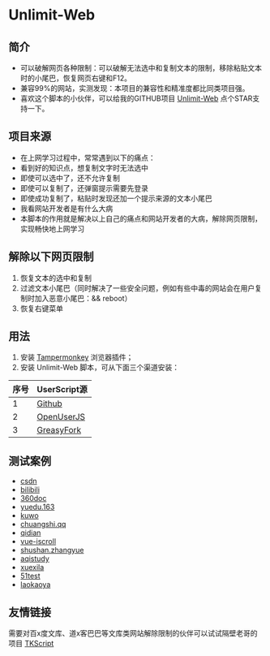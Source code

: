 # Unlimit-Web

## 简介
- 可以破解网页各种限制：可以破解无法选中和复制文本的限制，移除粘贴文本时的小尾巴，恢复网页右键和F12。
- 兼容99%的网站，实测发现：本项目的兼容性和精准度都比同类项目强。
- 喜欢这个脚本的小伙伴，可以给我的GITHUB项目 [Unlimit-Web](https://github.com/xcanwin/Unlimit-Web/) 点个STAR支持一下。

## 项目来源
- 在上网学习过程中，常常遇到以下的痛点：
- 看到好的知识点，想复制文字时无法选中
- 即使可以选中了，还不允许复制
- 即使可以复制了，还弹窗提示需要先登录
- 即使成功复制了，粘贴时发现还加一个提示来源的文本小尾巴
- 我看网站开发者是有什么大病
- 本脚本的作用就是解决以上自己的痛点和网站开发者的大病，解除网页限制，实现畅快地上网学习

## 解除以下网页限制
1. 恢复文本的选中和复制
2. 过滤文本小尾巴（同时解决了一些安全问题，例如有些中毒的网站会在用户复制时加入恶意小尾巴：&& reboot）
3. 恢复右键菜单

## 用法
1. 安装 [Tampermonkey](https://www.tampermonkey.net/) 浏览器插件；
2. 安装 Unlimit-Web 脚本，可从下面三个渠道安装：

| 序号 | UserScript源 |
| --- | --- |
| 1 | [Github](https://raw.githubusercontent.com/xcanwin/Unlimit-Web/main/Unlimit-Web.user.js) |
| 2 | [OpenUserJS](https://openuserjs.org/scripts/xcanwin/Unlimit-Web) |
| 3 | [GreasyFork](https://greasyfork.org/zh-CN/scripts/400515-unlimit-web) |

## 测试案例
- [csdn](https://blog.csdn.net/yilovexing/article/details/53256713)
- [bilibili](https://www.bilibili.com/read/cv5496952)
- [360doc](http://www.360doc.com/content/20/0406/19/1575720_904264035.shtml)
- [yuedu.163](https://guofeng.yuedu.163.com/book_reader/654ebfbcccd64b3ea0a51934953f300e_4)
- [kuwo](https://www.kuwo.cn/play_detail/6871880)
- [chuangshi.qq](https://chuangshi.qq.com/bk/xh/AGwENV1oVjIAP1RkATUBYA-r-1.html)
- [qidian](https://read.qidian.com/chapter/ofR4ZgMW6xioLoerY3WDhg2/2G3lb7hex5z4p8iEw--PPw2/)
- [vue-iscroll](https://dafrok.github.io/vue-iscroll-view/)
- [shushan.zhangyue](http://shushan.zhangyue.net/book/89159/13507319/)
- [aqistudy](https://www.aqistudy.cn/)
- [xuexila](https://www.xuexila.com/zw/zhidao/c1405991.html)
- [51test](https://www.51test.net/show/10550483.html)
- [laokaoya](http://www.laokaoya.com/)

## 友情链接
需要对百x度文库、道x客巴巴等文库类网站解除限制的伙伴可以试试隔壁老哥的项目 [TKScript](https://greasyfork.org/zh-CN/scripts/405130-%E6%96%87%E6%9C%AC%E9%80%89%E4%B8%AD%E5%A4%8D%E5%88%B6)
